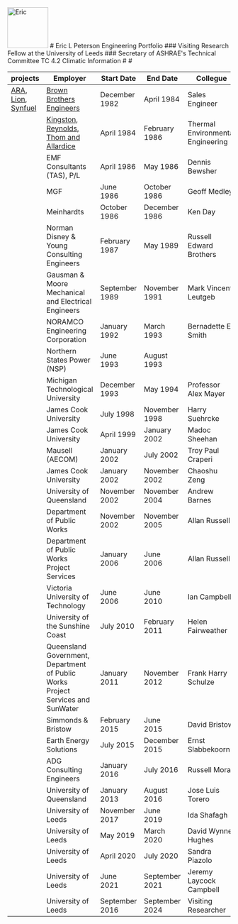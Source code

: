 <img width="92" alt="Eric" src="https://github.com/user-attachments/assets/5f89e734-5a71-46c1-a900-6892376699b2">
# Eric L Peterson Engineering Portfolio
### Visiting Research Fellow at the University of Leeds
### Secretary of ASHRAE's Technical Committee TC 4.2 Climatic Information
#
#

| projects | Employer | Start Date	| End Date | Collegue |
| -------- | -------- | ---------- | -------- | -------- |
| [ARA](BBE_ARA.md), [Lion](BBE_Lion.md), [Synfuel](BBE_Synfuel.md)| [Brown Brothers Engineers](BBE_.md) | December 1982 | April 1984	| Sales Engineer | 
|	| [Kingston, Reynolds, Thom and Allardice](KRTA.md)	| April 1984	| February 1986	| Thermal Environmental Engineering | 
|	| EMF Consultants (TAS), P/L	| April 1986	| May 1986 | Dennis Bewsher | 
|	| MGF	| June 1986	| October 1986 | Geoff Medley | 
|	| Meinhardts	| October 1986	| December 1986	| Ken Day | 
|	| Norman Disney & Young Consulting Engineers	| February 1987	| May 1989	| Russell Edward Brothers	| 
|	| Gausman & Moore Mechanical and Electrical Engineers	| September 1989	| November 1991	| Mark Vincent Leutgeb	| 
|	| NORAMCO Engineering Corporation	| January 1992	| March 1993	| Bernadette E Smith	| 
|	| Northern States Power (NSP)	| June 1993	| August 1993	| | 
|	| Michigan Technological University	| December 1993	| May 1994	| Professor Alex Mayer	| 
|	| James Cook University	| July 1998	| November 1998	| Harry Suehrcke	| 
|	| James Cook University	| April 1999	| January 2002	| Madoc Sheehan	| 
|	| Mausell (AECOM)	| January 2002	| July 2002	| Troy Paul Craperi	| 
|	| James Cook University	| January 2002	| November 2002	| Chaoshu Zeng	| 
|	| University of Queensland	| November 2002	| November 2004	| Andrew Barnes	| 
|	| Department of Public Works	| November 2002	| November 2005	| Allan Russell	| 
|	| Department of Public Works Project Services	| January 2006	| June 2006	| Allan Russell	| 
|	| Victoria University of Technology	| June 2006	| June 2010	| Ian Campbell	| 
|	| University of the Sunshine Coast	| July 2010	| February 2011	| Helen Fairweather	| 
|	| Queensland Government, Department of Public Works Project Services and SunWater| January 2011	| November 2012	| Frank Harry Schulze	| 
|	| Simmonds & Bristow	| February 2015	| June 2015	| David Bristow | 
|	| Earth Energy Solutions	| July 2015	| December 2015	| Ernst Slabbekoorn	| 
|	| ADG Consulting Engineers	| January 2016	| July 2016	| Russell Moran	| 
|	| University of Queensland	| January 2013	| August 2016	| Jose Luis Torero	| 
|	| University of Leeds	| November 2017	| June 2019	| Ida Shafagh	| 
|	| University of Leeds	| May 2019	| March 2020	| David Wynne Hughes	| 
|	| University of Leeds	| April 2020	| July 2020	| Sandra Piazolo	| 
|	| University of Leeds	| June 2021	| September 2021	| Jeremy Laycock Campbell	| 
|	| University of Leeds	| September 2016	| September 2024	| Visiting Researcher	| 
